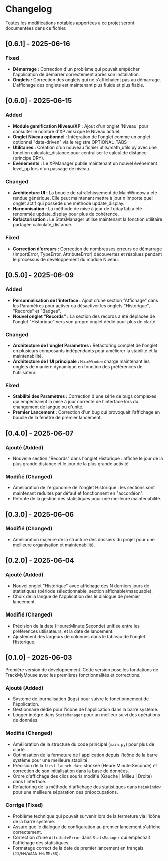 # Changelog

Toutes les modifications notables apportées à ce projet seront documentées dans ce fichier.

## [0.6.1] - 2025-06-16

### Fixed
- **Démarrage :** Correction d'un problème qui pouvait empêcher l'application de démarrer correctement après son installation.
- **Onglets :** Correction des onglets qui ne s'affichaient pas au démarrage. L'affichage des onglets est maintenant plus fluide et plus fiable.


## [0.6.0] - 2025-06-15

### Added
- **Module gamification Niveau/XP :** Ajout d'un onglet 'Niveau' pour consulter le nombre d'XP ainsi que le Niveau actuel.
- **Onglet Niveau optionnel :** Intégration de l'onglet comme un onglet optionnel "data-driven" via le registre OPTIONAL_TABS
- **Utilitaires :** Création d'un nouveau fichier utils/math_utils.py avec une fonction calculate_distance pour centraliser le calcul de distance (principe DRY).
- **Evénements :** Le XPManager publie maintenant un nouvel événement level_up lors d'un passage de niveau.

### Changed
- **Architecture UI :** La boucle de rafraîchissement de MainWindow a été rendue générique. Elle peut maintenant mettre à jour n'importe quel onglet actif qui possède une méthode update_display..
- **Harmonisation :** La méthode de mise à jour de TodayTab a été renommée update_display pour plus de cohérence.
- **Refactorisation :** Le StatsManager utilise maintenant la fonction utilitaire partagée calculate_distance.

### Fixed
- **Correction d'erreurs :** Correction de nombreuses erreurs de démarrage (ImportError, TypeError, AttributeError) découvertes et résolues pendant le processus de développement du module Niveau.


## [0.5.0] - 2025-06-09

### Added
- **Personnalisation de l'interface :** Ajout d'une section "Affichage" dans les Paramètres pour activer ou désactiver les onglets "Historique", "Records" et "Badges".
- **Nouvel onglet "Records" :** La section des records a été déplacée de l'onglet "Historique" vers son propre onglet dédié pour plus de clarté.

### Changed
- **Architecture de l'onglet Paramètres :** Refactoring complet de l'onglet en plusieurs composants indépendants pour améliorer la stabilité et la maintenabilité.
- **Architecture de l'UI principale :** `MainWindow` charge maintenant les onglets de manière dynamique en fonction des préférences de l'utilisateur.

### Fixed
- **Stabilité des Paramètres :** Correction d'une série de bugs complexes qui empêchaient la mise à jour correcte de l'interface lors du changement de langue ou d'unité.
- **Premier Lancement :** Correction d'un bug qui provoquait l'affichage en boucle de la fenêtre de premier lancement.


## [0.4.0] - 2025-06-07

### Ajouté (Added)
- Nouvelle section "Records" dans l'onglet Historique : affiche le jour de la plus grande distance et le jour de la plus grande activité.

### Modifié (Changed)
- Amélioration de l'ergonomie de l'onglet Historique : les sections sont maintenant réduites par défaut et fonctionnent en "accordéon".
- Refonte de la gestion des statistiques pour une meilleure maintenabilité.


## [0.3.0] - 2025-06-06

### Modifié (Changed)
- Amélioration majeure de la structure des dossiers du projet pour une meilleure organisation et maintenabilité.


## [0.2.0] - 2025-06-04

### Ajouté (Added)
- Nouvel onglet "Historique" avec affichage des N derniers jours de statistiques (période sélectionnable, section affichable/masquable).
- Choix de la langue de l'application dès le dialogue de premier lancement.

### Modifié (Changed)
- Précision de la date (Heure:Minute:Seconde) unifiée entre les préférences utilisateurs, et la date de lancement.
- Ajustement des largeurs de colonnes dans le tableau de l'onglet Historique.


## [0.1.0] - 2025-06-03 
Première version de développement. Cette version pose les fondations de TrackMyMouse avec les premières fonctionnalités et corrections.

### Ajouté (Added)
- Système de journalisation (logs) pour suivre le fonctionnement de l'application.
- Gestionnaire dédié pour l'icône de l'application dans la barre système.
- Logger intégré dans `StatsManager` pour un meilleur suivi des opérations de données.

### Modifié (Changed)
- Amélioration de la structure du code principal (`main.py`) pour plus de clarté.
- Optimisation de la fermeture de l'application depuis l'icône de la barre système pour une meilleure stabilité.
- Précision de la `first_launch_date` stockée (Heure:Minute:Seconde) et correction de son initialisation dans la base de données.
- Ordre d'affichage des clics souris modifié (Gauche | Milieu | Droite) dans l'interface.
- Refactoring de la méthode d'affichage des statistiques dans `MainWindow` pour une meilleure séparation des préoccupations.

### Corrigé (Fixed)
- Problème technique qui pouvait survenir lors de la fermeture via l'icône de la barre système.
- Assure que le dialogue de configuration au premier lancement s'affiche correctement.
- Correction d'une `AttributeError` dans `StatsManager` qui empêchait l'affichage des statistiques.
- Formatage correct de la date de premier lancement en français (`JJ/MM/AAAA HH:MM:SS`).